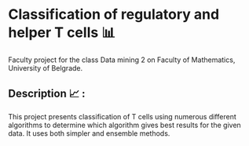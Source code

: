 # Classification of regulatory and helper T cells :bar_chart:

Faculty project for the class Data mining 2 on Faculty of Mathematics, University of Belgrade.

## Description :chart_with_upwards_trend: :

This project presents classification of T cells using numerous different algorithms to determine which algorithm gives best results for the given data. It uses both simpler and ensemble methods.
